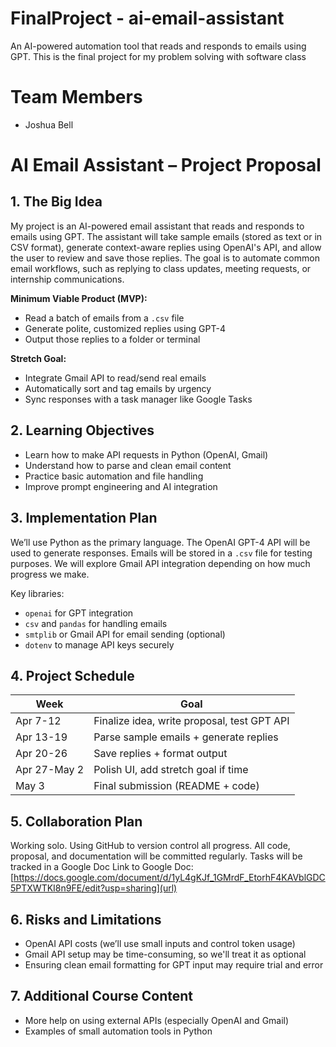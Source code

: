 # FinalProject - ai-email-assistant
An AI-powered automation tool that reads and responds to emails using GPT. This is the final project for my problem solving with software class
# Team Members
- Joshua Bell
  
# AI Email Assistant – Project Proposal

## 1. The Big Idea
My  project is an AI-powered email assistant that reads and responds to emails using GPT. The assistant will take sample emails (stored as text or in CSV format), generate context-aware replies using OpenAI's API, and allow the user to review and save those replies. The goal is to automate common email workflows, such as replying to class updates, meeting requests, or internship communications. 

**Minimum Viable Product (MVP):**
- Read a batch of emails from a `.csv` file
- Generate polite, customized replies using GPT-4
- Output those replies to a folder or terminal

**Stretch Goal:**
- Integrate Gmail API to read/send real emails
- Automatically sort and tag emails by urgency
- Sync responses with a task manager like Google Tasks

## 2. Learning Objectives
- Learn how to make API requests in Python (OpenAI, Gmail)
- Understand how to parse and clean email content
- Practice basic automation and file handling
- Improve prompt engineering and AI integration

## 3. Implementation Plan
We’ll use Python as the primary language. The OpenAI GPT-4 API will be used to generate responses. Emails will be stored in a `.csv` file for testing purposes. We will explore Gmail API integration depending on how much progress we make.

Key libraries:
- `openai` for GPT integration
- `csv` and `pandas` for handling emails
- `smtplib` or Gmail API for email sending (optional)
- `dotenv` to manage API keys securely

## 4. Project Schedule
| Week        | Goal                                      |
|-------------|-------------------------------------------|
| Apr 7-12    | Finalize idea, write proposal, test GPT API |
| Apr 13-19   | Parse sample emails + generate replies     |
| Apr 20-26   | Save replies + format output               |
| Apr 27-May 2| Polish UI, add stretch goal if time        |
| May 3       | Final submission (README + code)           |

## 5. Collaboration Plan
Working solo. Using GitHub to version control all progress. All code, proposal, and documentation will be committed regularly. Tasks will be tracked in a Google Doc
Link to Google Doc: [https://docs.google.com/document/d/1yL4gKJf_1GMrdF_EtorhF4KAVblGDC5PTXWTKI8n9FE/edit?usp=sharing](url)


## 6. Risks and Limitations
- OpenAI API costs (we’ll use small inputs and control token usage)
- Gmail API setup may be time-consuming, so we'll treat it as optional
- Ensuring clean email formatting for GPT input may require trial and error

## 7. Additional Course Content
- More help on using external APIs (especially OpenAI and Gmail)
- Examples of small automation tools in Python
